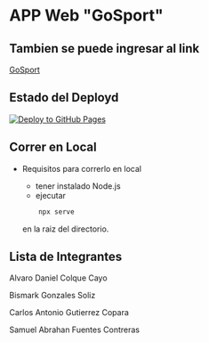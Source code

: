 # APP Web "GoSport"
## Tambien se puede ingresar al link
[GoSport](https://lotiel-dev.github.io/Sis1-GoSport/)
## Estado del Deployd

[![Deploy to GitHub Pages](https://github.com/Lotiel-Dev/Sis1-GoSport/actions/workflows/deploy.yml/badge.svg)](https://github.com/Lotiel-Dev/Sis1-GoSport/actions/workflows/deploy.yml)

## Correr en Local

- Requisitos para correrlo en local
    - tener instalado Node.js
    - ejecutar
    ```bash
        npx serve
    ```
   
    en la raiz del directorio.

## Lista de Integrantes

Alvaro Daniel Colque Cayo

Bismark Gonzales Soliz

Carlos Antonio Gutierrez Copara

Samuel Abrahan Fuentes Contreras 


